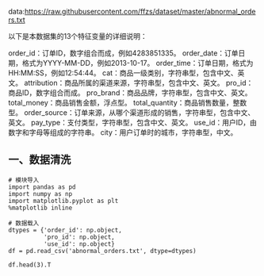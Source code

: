 data:https://raw.githubusercontent.com/ffzs/dataset/master/abnormal_orders.txt

以下是本数据集的13个特征变量的详细说明：

order_id：订单ID，数字组合而成，例如4283851335。
order_date：订单日期，格式为YYYY-MM-DD，例如2013-10-17。
order_time：订单日期，格式为HH:MM:SS，例如12:54:44。
cat：商品一级类别，字符串型，包含中文、英文。
attribution：商品所属的渠道来源，字符串型，包含中文、英文。
pro_id：商品ID，数字组合而成。
pro_brand：商品品牌，字符串型，包含中文、英文。
total_money：商品销售金额，浮点型。
total_quantity：商品销售数量，整数型。
order_source：订单来源，从哪个渠道形成的销售，字符串型，包含中文、英文。
pay_type：支付类型，字符串型，包含中文、英文。
use_id：用户ID，由数字和字母等组成的字符串。
city：用户订单时的城市，字符串型，中文。

## 一、数据清洗

```
# 模块导入
import pandas as pd 
import numpy as np
import matplotlib.pyplot as plt
%matplotlib inline

# 数据载入
dtypes = {'order_id': np.object,
          'pro_id': np.object,
          'use_id': np.object}
df = pd.read_csv('abnormal_orders.txt', dtype=dtypes)

df.head(3).T
```

